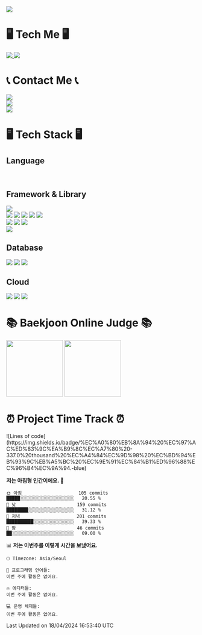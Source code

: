 <image src="https://capsule-render.vercel.app/api?type=waving&color=0:654ea3,100:eaafc8&height=250&animation=fadeIn&text=Son%20Daehyeon&fontSize=56&fontAlignY=35&fontColor=ffffff" />
<div>
   <h1>🖥️ Tech Me 🖥️</h1>
   <div>
      <a href="https://github.com/son-daehyeon">
         <img src="https://img.shields.io/badge/son--daehyeon-000000?style=for-the-badge&logo=github&logoColor=white"/>
      </a>
      <a href="https://sondaehyeon.tistory.com">
         <img src="https://img.shields.io/badge/sondaehyeon-000000?style=for-the-badge&logo=tistory&logoColor=white"/>
      </a>
   </div>
   <h1>📞 Contact Me 📞</h1>
   <div>
      <img src="https://img.shields.io/badge/sondaehyeon01@gmail.com-D14836?style=for-the-badge&logo=gmail&logoColor=white"/>
   </div>
   <div>
      <a href="https://www.instagram.com/son._.daehyeon/">
      <img src="https://img.shields.io/badge/son.__.daehyeon-E4405F?style=for-the-badge&logo=instagram&logoColor=white"/>
      </a>
   </div>
   <div>
      <img src="https://img.shields.io/badge/son__daehyoen-5865F2?style=for-the-badge&logo=discord&logoColor=white"/>
   </div>
</div>
<div>
<h1>🖥️ Tech Stack 🖥️</h1>
<div>
   <h2>Language</h2>
   <div>
      <img src="https://img.shields.io/badge/C++-00599C?style=for-the-badge&logo=c%2B%2B&logoColor=white" alt="">
      <img src="https://img.shields.io/badge/C%23-512BD4?style=for-the-badge&logo=csharp&logoColor=white" alt="">
      <img src="https://img.shields.io/badge/OpenJDK-ED8B00?style=for-the-badge&logo=openjdk&logoColor=white" alt="">
      <img src="https://img.shields.io/badge/JavaScript-323330?style=for-the-badge&logo=javascript&logoColor=F7DF1E" alt="">
      <img src="https://img.shields.io/badge/Python-FFD43B?style=for-the-badge&logo=python&logoColor=blue" alt="">
   </div>
   <div>
      <h2>Framework & Library</h2>
      <div>
         <img src="https://img.shields.io/badge/.NET-512BD4?style=for-the-badge&logo=dotnet&logoColor=white">
      </div>
      <div>
         <img src="https://img.shields.io/badge/Express.js-000000?style=for-the-badge&logo=express&logoColor=white">
         <img src="https://img.shields.io/badge/Djange-092E20?style=for-the-badge&logo=django&logoColor=white">
         <img src="https://img.shields.io/badge/Spring-6DB33F?style=for-the-badge&logo=spring&logoColor=white">
         <img src="https://img.shields.io/badge/Spring_Boot-F2F4F9?style=for-the-badge&logo=spring-boot">
         <img src="https://img.shields.io/badge/Spring_Security-F2F4F9?style=for-the-badge&logo=springsecurity">
      </div>
      <div>
         <img src="https://img.shields.io/badge/React-20232A?style=for-the-badge&logo=react&logoColor=61DAFB">
         <img src="https://img.shields.io/badge/Next.js-000000?style=for-the-badge&logo=next.js&logoColor=white">
         <img src="https://img.shields.io/badge/Svelte-FF3E00?style=for-the-badge&logo=svelte&logoColor=white">
      </div>
      <div>
         <img src="https://img.shields.io/badge/Tailwind-06B6D4?style=for-the-badge&logo=tailwindcss&logoColor=white">
      </div>
   </div>
   <div>
      <h2>Database</h2>
      <img src="https://img.shields.io/badge/MongoDB-4EA94B?style=for-the-badge&logo=mongodb&logoColor=white">
      <img src="https://img.shields.io/badge/Redis-DC382D?style=for-the-badge&logo=redis&logoColor=white">
      <img src="https://img.shields.io/badge/Amazon Dynamo DB-4053D6?style=for-the-badge&logo=amazon dynamodb&logoColor=white">
   </div>
   <div>
      <h2>Cloud</h2>
      <img src="https://img.shields.io/badge/AWS EC2-FF9900?style=for-the-badge&logo=amazon ec2&logoColor=white">
      <img src="https://img.shields.io/badge/AWS Lambda-FF9900?style=for-the-badge&logo=aws lambda&logoColor=white">
      <img src="https://img.shields.io/badge/Amazon S3-569A31?style=for-the-badge&logo=amazon s3&logoColor=white">
   </div>
</div>
<div>
   <h1>📚 Baekjoon Online Judge 📚</h1>
   <image height=150 src="https://mazandi.herokuapp.com/api?handle=sondaehyeon01" />
   <image height=150 src="https://mazandi.herokuapp.com/api?handle=kmu_daehyeon" />
<div/>
<div>
   <h1>⏰ Project Time Track ⏰</h1>
   <!--START_SECTION:waka-->
![Lines of code](https://img.shields.io/badge/%EC%A0%80%EB%8A%94%20%EC%97%AC%ED%83%9C%EA%B9%8C%EC%A7%80%20-337.0%20thousand%20%EC%A4%84%EC%9D%98%20%EC%BD%94%EB%93%9C%EB%A5%BC%20%EC%9E%91%EC%84%B1%ED%96%88%EC%96%B4%EC%9A%94.-blue)

**저는 아침형 인간이에요. 🐤** 

```text
🌞 아침                     105 commits         █████░░░░░░░░░░░░░░░░░░░░   20.55 % 
🌆 낮　                     159 commits         ████████░░░░░░░░░░░░░░░░░   31.12 % 
🌃 저녁                     201 commits         ██████████░░░░░░░░░░░░░░░   39.33 % 
🌙 밤　                     46 commits          ██░░░░░░░░░░░░░░░░░░░░░░░   09.00 % 
```


📊 **저는 이번주를 이렇게 시간을 보냈어요.** 

```text
🕑︎ Timezone: Asia/Seoul

💬 프로그래밍 언어들: 
이번 주에 활동은 없어요.

🔥 에디터들: 
이번 주에 활동은 없어요.

💻 운영 체제들: 
이번 주에 활동은 없어요.
```


 Last Updated on 18/04/2024 16:53:40 UTC
<!--END_SECTION:waka-->
<div/>


